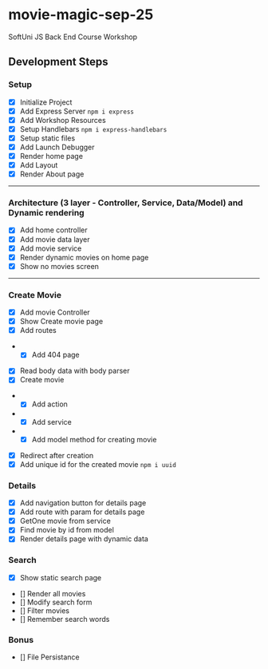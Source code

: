 # movie-magic-sep-25

SoftUni JS Back End Course Workshop

## Development Steps

### Setup

-  [x] Initialize Project
-  [x] Add Express Server `npm i express`
-  [x] Add Workshop Resources
-  [x] Setup Handlebars `npm i express-handlebars`
-  [x] Setup static files
-  [x] Add Launch Debugger
-  [x] Render home page
-  [x] Add Layout
-  [x] Render About page

---

### Architecture (3 layer - Controller, Service, Data/Model) and Dynamic rendering

-  [x] Add home controller
-  [x] Add movie data layer
-  [x] Add movie service
-  [x] Render dynamic movies on home page
-  [x] Show no movies screen

---

### Create Movie

-  [x] Add movie Controller
-  [x] Show Create movie page
-  [x] Add routes
-  -  [x] Add 404 page
-  [x] Read body data with body parser
-  [x] Create movie
-  -  [x] Add action
-  -  [x] Add service
-  -  [x] Add model method for creating movie
-  [x] Redirect after creation
-  [x] Add unique id for the created movie `npm i uuid`

### Details

-  [x] Add navigation button for details page
-  [x] Add route with param for details page
-  [x] GetOne movie from service
-  [x] Find movie by id from model
-  [x] Render details page with dynamic data

### Search

-  [x] Show static search page
-  [] Render all movies
-  [] Modify search form
-  [] Filter movies
-  [] Remember search words

### Bonus

-  [] File Persistance
